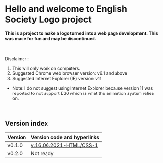 # Hello and welcome to English Society Logo project

#### This is a project to make a logo turned into a web page development. This was made for fun and may be discontinued.

<br>

Disclaimer : 
<br>
1. This will only work on computers.
2. Suggested Chrome web browser version: v6.1 and above
3. Suggested Internet Explorer (IE) version: v11
* Note: I do not suggest using Internet Explorer because version 11 was reported to not support ES6 which is what the animation system relies on.

<br>

## Version index

| Version | Version code and hyperlinks
|-|-
|v0.1.0 | [v.16.06.2021-HTML/CSS-1](https://github.com/JoshuaLimKarMin/English-society-logo/tree/main/v0.1.0)
|v0.2.0 | Not ready